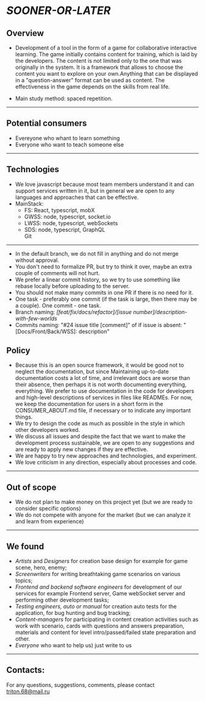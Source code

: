 ***SOONER-OR-LATER***
=====================

Overview
--------

* Development of a tool in the form of a game for collaborative interactive learning. The game initially contains content for training, which is laid by the developers. The content is not limited only to the one that was originally in the system. It is a framework that allows to choose the content you want to explore on your own.Anything that can be displayed in a "question-answer" format can be used as content. The effectiveness in the game depends on the skills from real life.

* Main study method: spaced repetition.
---

Potential consumers
------------------
* Evereyone who whant to learn something
* Everyone who want to teach someone else
---

Technologies
------------
* We love javascript because most team members understand it and can support services written in it, but in general we are open to any languages ​​and approaches that can be effective.
* MainStack:
    * FS: React, typescript, mobX
    * GWSS: node, typescript, socket.io
    * LWSS: node, typescript, webSockets
    * SDS: node, typescript, GraphQL    
Git
---
* In the default branch, we do not fill in anything and do not merge without approval.
* You don't need to formalize PR, but try to think it over, maybe an extra couple of comments will not hurt.
* We prefer a linear commit history, so we try to use something like rebase locally before uploading to the server.
* You should not make many commits in one PR if there is no need for it.
* One task - preferably one commit (if the task is large, then there may be a couple). One commit - one task.
* Branch naming:  *[feat/fix/docs/refactor]/[issue number]/description-with-few-worlds*
* Commits naming: "#24 issue title [comment]" of if issue is absent: "[Docs/Front/Back/WSS]: description"


Policy
------
* Because this is an open source framework, it would be good not to neglect the documentation, but since Maintaining up-to-date documentation costs a lot of time, and irrelevant docs are worse than their absence, then perhaps it is not worth documenting everything, everything. We prefer to use documentation in the code for developers and high-level descriptions of services in files like READMEs. For now, we keep the documentation for users in a short form in the CONSUMER_ABOUT.md file, if necessary or to indicate any important things.
* We try to design the code as much as possible in the style in which other developers worked.
* We discuss all issues and despite the fact that we want to make the development process sustainable, we are open to any suggestions and are ready to apply new changes if they are effective.
* We are happy to try new approaches and technologies, and experiment.
* We love criticism in any direction, especially about processes and code.  

---
Out of scope
------------
* We do not plan to make money on this project yet (but we are ready to consider specific options)
* We do not compete with anyone for the market (but we can analyze it and learn from experience)


---
We found
------------
- *Artists* and *Designers* for creation base design for example for game scene, hero, enemy;
- *Screenwriters* for writing breathtaking game scenarios on various topics; 
- *Frontend and backend software engineers* for development of our services for example Frontend server, Game webSocket server and performing other development tasks;
- *Testing engineers, auto or manual* for creation auto tests for the application, for bug hunting and bug tracking;
- *Content-managers* for participating in content creation activities such as work with scenario, cards with questions and answers preparation, materials and content for level intro/passed/failed state preparation and other.
- *Everyone* who want to help us) just write to us
---
Contacts:
--------
For any questions, suggestions, comments, please contact triton.68@mail.ru
